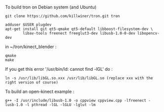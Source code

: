 To build tron on Debian system (and Ubuntu)

    git clone https://github.com/killwiner/tron.git tron

    adduser $USER plugdev
    apt-get install git qt5-qmake qt5-default libboost-filesystem-dev \
            libav-tools freenect freeglut3-dev libusb-1.0-0-dev libopencv-dev

in ~/tron/kinect_blender :

    qmake
    make

If you get this error '/usr/bin/ld: cannot find -lGL' do :

    ln -s /usr/lib/libGL.so.xxx /usr/lib/libGL.so (replace xxx with the right version of course)

To build an open-kinect example :

    g++ -I /usr/include/libusb-1.0 -o cppview cppview.cpp -lfreenect -lusb-1.0 -l pthread -lGL -lGLU -lglut -lm
